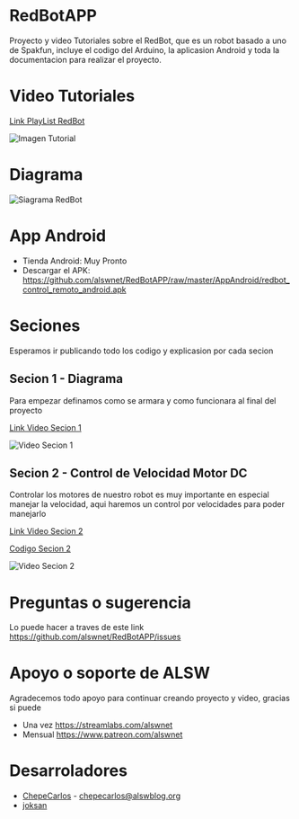 # RedBotAPP

Proyecto y video Tutoriales sobre el RedBot, que es un robot basado a uno de Spakfun, incluye el codigo del Arduino, la aplicasion Android y toda la documentacion para realizar el proyecto.

# Video Tutoriales

[Link PlayList RedBot](https://www.youtube.com/playlist?list=PLWQQswW6kqpUPdrnoageA8fQwyNXEEKyQ)

![Imagen Tutorial](https://img.youtube.com/vi/ASOIDtuQ3WI/sddefault.jpg)

# Diagrama

![Siagrama RedBot](https://github.com/alswnet/RedBotAPP/blob/master/Diagrama/RedBot_bb.png)

# App Android 

* Tienda Android: Muy Pronto
* Descargar el APK: https://github.com/alswnet/RedBotAPP/raw/master/AppAndroid/redbot_control_remoto_android.apk

# Seciones

Esperamos ir publicando todo los codigo y explicasion por cada secion

## Secion 1 - Diagrama

Para empezar definamos como se armara y como funcionara al final del proyecto 

[Link Video Secion 1](https://www.youtube.com/watch?v=ASOIDtuQ3WI&index=2&t=5s&list=PLWQQswW6kqpUPdrnoageA8fQwyNXEEKyQ)

![Video Secion 1](https://img.youtube.com/vi/ASOIDtuQ3WI/hqdefault.jpg)

## Secion 2 - Control de Velocidad Motor DC

Controlar los motores de nuestro robot es muy importante en especial manejar la velocidad, aqui haremos un control por velocidades para poder manejarlo

[Link Video Secion 2](https://www.youtube.com/watch?v=mQ86h4VsKU4&list=PLWQQswW6kqpUPdrnoageA8fQwyNXEEKyQ&index=2)


[Codigo  Secion 2](https://github.com/alswnet/RedBotAPP/blob/master/Sesiones/Codigo02_MotorDC/Codigo02_MotorDC.ino )


![Video Secion 2](https://img.youtube.com/vi/mQ86h4VsKU4/hqdefault.jpg)

# Preguntas o sugerencia

Lo puede hacer a traves de este link https://github.com/alswnet/RedBotAPP/issues

# Apoyo o soporte de ALSW

Agradecemos todo apoyo para continuar creando proyecto y video, gracias si puede

* Una vez https://streamlabs.com/alswnet
* Mensual https://www.patreon.com/alswnet

# Desarroladores

* [ChepeCarlos](http://github.com/chepecarlos) - chepecarlos@alswblog.org
* [joksan](https://github.com/joksan)
